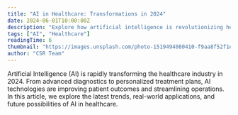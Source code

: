 ```yaml
---
title: "AI in Healthcare: Transformations in 2024"
date: 2024-06-01T10:00:00Z
description: "Explore how artificial intelligence is revolutionizing healthcare in 2024, from diagnostics to patient care."
tags: ["AI", "Healthcare"]
readingTime: 6
thumbnail: "https://images.unsplash.com/photo-1519494080410-f9aa8f52f1e1?auto=format&fit=crop&w=800&q=80"
author: "CSR Team"
---
```


Artificial Intelligence (AI) is rapidly transforming the healthcare industry in 2024. From advanced diagnostics to personalized treatment plans, AI technologies are improving patient outcomes and streamlining operations. In this article, we explore the latest trends, real-world applications, and future possibilities of AI in healthcare. 